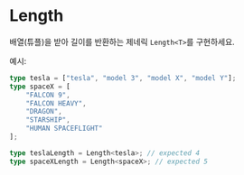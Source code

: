 # Length

배열(튜플)을 받아 길이를 반환하는 제네릭 `Length<T>`를 구현하세요.

예시:

```ts
type tesla = ["tesla", "model 3", "model X", "model Y"];
type spaceX = [
    "FALCON 9",
    "FALCON HEAVY",
    "DRAGON",
    "STARSHIP",
    "HUMAN SPACEFLIGHT"
];

type teslaLength = Length<tesla>; // expected 4
type spaceXLength = Length<spaceX>; // expected 5
```
